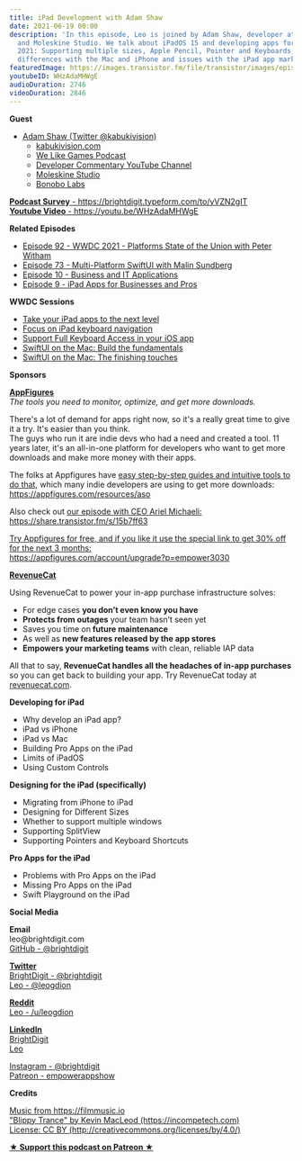 ```yaml
---
title: iPad Development with Adam Shaw
date: 2021-06-19 00:00
description: 'In this episode, Leo is joined by Adam Shaw, developer at Bonobo Labs
  and Moleskine Studio. We talk about iPadOS 15 and developing apps for the iPad in
  2021: Supporting multiple sizes, Apple Pencil, Pointer and Keyboards; as well as
  differences with the Mac and iPhone and issues with the iPad app market.'
featuredImage: https://images.transistor.fm/file/transistor/images/episode/567383/full_1623603382-artwork.jpg
youtubeID: WHzAdaMHWgE
audioDuration: 2746
videoDuration: 2846
---
```

<p><b>Guest</b></p><ul><li>
<a href="https://twitter.com/KabukiVision">Adam Shaw (Twitter @kabukivision)</a><ul>
<li><a href="http://www.kabukivision.com">kabukivision.com</a></li>
<li><a href="http://welikegames.net">We Like Games Podcast</a></li>
<li><a href="https://www.youtube.com/channel/UChby9fvNUTbcA161kwG8ZkA">Developer Commentary YouTube Channel</a></li>
<li><a href="%20https://moleskinestudio.com">Moleskine Studio</a></li>
<li><a href="https://bonobolabs.com">Bonobo Labs</a></li>
</ul>
</li></ul><p><a href="https://brightdigit.typeform.com/to/yVZN2gIT"><strong>Podcast Survey</strong> - https://brightdigit.typeform.com/to/yVZN2gIT</a><br><a href="https://youtu.be/WHzAdaMHWgE"><strong>Youtube Video</strong> - https://youtu.be/WHzAdaMHWgE</a></p><p><b>Related Episodes</b></p><ul>
<li><a href="https://share.transistor.fm/s/ace13930">Episode 92 - WWDC 2021 - Platforms State of the Union with Peter Witham</a></li>
<li><a href="https://share.transistor.fm/s/0d12719b">Episode 73 - Multi-Platform SwiftUI with Malin Sundberg</a></li>
<li><a href="https://share.transistor.fm/s/a19efbf9">Episode 10 - Business and IT Applications</a></li>
<li><a href="https://share.transistor.fm/s/a34307ee">Episode 9 - iPad Apps for Businesses and Pros</a></li>
</ul><p><strong>WWDC Sessions</strong></p><ul>
<li><a href="https://developer.apple.com/videos/play/wwdc2021-10057">Take your iPad apps to the next level</a></li>
<li><a href="https://developer.apple.com/videos/play/wwdc2021-10260">Focus on iPad keyboard navigation</a></li>
<li><a href="https://developer.apple.com/videos/play/wwdc2021-10120">Support Full Keyboard Access in your iOS app</a></li>
<li><a href="https://developer.apple.com/videos/play/wwdc2021-10062">SwiftUI on the Mac: Build the fundamentals</a></li>
<li><a href="https://developer.apple.com/videos/play/wwdc2021-10289">SwiftUI on the Mac: The finishing touches</a></li>
</ul><p><b>Sponsors</b></p><p><a href="https://appfigures.com/account/upgrade?p=empower3030"><strong>AppFigures</strong></a><strong><br></strong><em>The tools you need to monitor, optimize, and get more downloads.</em><strong></strong></p><p>There's a lot of demand for apps right now, so it's a really great time to give it a try. It's easier than you think.<br>The guys who run it are indie devs who had a need and created a tool. 11 years later, it's an all-in-one platform for developers who want to get more downloads and make more money with their apps.</p><p>The folks at Appfigures have <a href="https://appfigures.com/resources/aso">easy step-by-step guides and intuitive tools to do that</a>, which many indie developers are using to get more downloads:<br><a href="https://appfigures.com/resources/aso">https://appfigures.com/resources/aso</a></p><p>Also check out <a href="https://share.transistor.fm/s/15b7ff63">our episode with CEO Ariel Michaeli:<br>https://share.transistor.fm/s/15b7ff63</a></p><p><a href="https://appfigures.com/account/upgrade?p=empower3030">Try Appfigures for free, and if you like it use the special link to get 30% off for the next 3 months:</a><a href="https://www.linode.com/?r=97e09acbd5d304d87dadef749491d245e71c74e7"><br></a><a href="https://appfigures.com/account/upgrade?p=empower3030">https://appfigures.com/account/upgrade?p=empower3030</a></p><p><a href="https://revenuecat.com/"><strong>RevenueCat</strong></a><strong></strong></p><p>Using RevenueCat to power your in-app purchase infrastructure solves:</p><ul>
<li>For edge cases <strong>you don’t even know you have</strong>
</li>
<li>
<strong>Protects from outages</strong> your team hasn’t seen yet</li>
<li>Saves you time on<strong> future maintenance </strong>
</li>
<li>As well as <strong>new features released by the app stores</strong>
</li>
<li>
<strong>Empowers your marketing teams</strong> with clean, reliable IAP data</li>
</ul><p>All that to say, <strong>RevenueCat handles all the headaches of in-app purchases</strong> so you can get back to building your app. Try RevenueCat today at <a href="http://revenuecat.com/">revenuecat.com</a>.</p><p><b>Developing for iPad</b></p><ul>
<li>Why develop an iPad app?</li>
<li>iPad vs iPhone</li>
<li>iPad vs Mac</li>
<li>Building Pro Apps on the iPad</li>
<li>Limits of iPadOS</li>
<li>Using Custom Controls</li>
</ul><p><b>Designing for the iPad (specifically)</b></p><ul>
<li>Migrating from iPhone to iPad</li>
<li>Designing for Different Sizes</li>
<li>Whether to support multiple windows</li>
<li>Supporting SplitView</li>
<li>Supporting Pointers and Keyboard Shortcuts</li>
</ul><p><b>Pro Apps for the iPad</b></p><ul>
<li>Problems with Pro Apps on the iPad </li>
<li>Missing Pro Apps on the iPad</li>
<li>Swift Playground on the iPad</li>
</ul><p><b>Social Media</b></p><p><strong>Email</strong><br>leo@brightdigit.com<br><a href="https://github.com/brightdigit">GitHub - @brightdigit</a></p><p><a href="https://twitter.com/brightdigit"><strong>Twitter </strong><br>BrightDigit - @brightdigit</a><br><a href="https://twitter.com/leogdion">Leo - @leogdion</a></p><p><a href="https://www.reddit.com/user/leogdion"><strong>Reddit</strong><br>Leo - /u/leogdion</a></p><p><a href="https://www.linkedin.com/company/bright-digit"><strong>LinkedIn</strong><br>BrightDigit</a><br><a href="https://www.linkedin.com/in/leogdion/">Leo</a></p><p><a href="https://www.instagram.com/brightdigit/">Instagram - @brightdigit</a><br><a href="https://www.patreon.com/empowerappsshow">Patreon - empowerappshow</a></p><p><b>Credits</b></p><p><a href="https://filmmusic.io/">Music from https://filmmusic.io</a><br><a href="https://incompetech.com/">"Blippy Trance" by Kevin MacLeod (https://incompetech.com)</a><br><a href="http://creativecommons.org/licenses/by/4.0/">License: CC BY (http://creativecommons.org/licenses/by/4.0/)</a></p><p><strong><a rel="payment" title="★ Support this podcast on Patreon ★" href="https://www.patreon.com/empowerappsshow">★ Support this podcast on Patreon ★</a></strong></p>
      